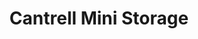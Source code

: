 ---
title: "Cantrell Mini Storage"
url: /little-rock/cantrell-mini-storage/
shop: storage rental
---